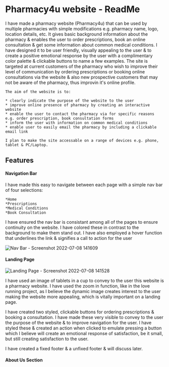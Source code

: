 <h1> Pharmacy4u website - ReadMe</h1>

<p> 
    I have made a pharmacy website (Pharmacy4u) that can be used by multiple pharmacies with simple modifications e.g. pharmacy name, logo, location details, etc. It gives basic background information about the pharmacy & enables the user to order prescriptions, book an online consultation & get some information about common medical conditions. I have designed it to be user friendly, visually appealing to the user & to create a positive emotional response by the user with a complimentary color palette & clickable buttons to name a few examples.  The site is targeted at current customers of the pharmacy who wish to improve their level of communication by ordering prescriptions or booking online consultations via the website & also new prospective customers that may not be aware of the pharmacy, thus improvin it's online profile.  

    The aim of the website is to:

    * clearly indicate the purpose of the website to the user
    * improve online presence of pharmacy by creating an interactive website
    * enable the user to contact the pharmacy via for specific reasons e.g. order prescription, book consultation forms
    * inform the user with information on common medical conditions
    * enable user to easily email the pharmacy by including a clickable email link 

    I plan to make the site accessable on a range of devices e.g. phone, tablet & PC/Laptop.

</p>

<h2>Features</h2>

<h4> Navigation Bar</h4>

<p>
I have made this easy to navigate between each page with a simple nav bar of four selections:
	
    *Home
    *Prescriptions
    *Medical Conditions
    *Book Consultation
    
I have ensured the nav bar is consistant among all of the pages to ensure continuity on the website. I have colored these in contrast to the background to make them stand out. I have also employed a hover function that underlines the link & signifies a call to action for the user

![Nav Bar - Screenshot 2022-07-08 141609](https://user-images.githubusercontent.com/105642587/178016416-1ff7564f-ea2a-41e9-b973-dce60ade26ba.png)

</p>

<h4>Landing Page</h4>

![Landing Page - Screenshot 2022-07-08 141528 ](https://user-images.githubusercontent.com/105642587/178016830-5d530624-43ad-4113-8d29-1e98351278d2.png)

<p> 
I have used an image of tablets in a cup to convey to the user this website is a pharmacy website. I have used the zoom in function, like in the love running project, as I believe the dynamic image creates interest to the user making the website more appealing, which is vitally important on a landing page.

I have created two styled, clickable buttons for ordering prescriptions & booking a consultation. I have made these very visible to convey to the user the purpose of the website & to improve navigation for the user. I have styled these & created an action when clicked to emulate pressing a button which I believe will create an emotional response of satisfaction, be it small, but still creating satisfaction to the user. 
	
I have created a fixed footer & a unfixed footer & will discuss later. 

</p>

<h4>About Us Section</h4>



																																			


                                                                       
                                              





  

